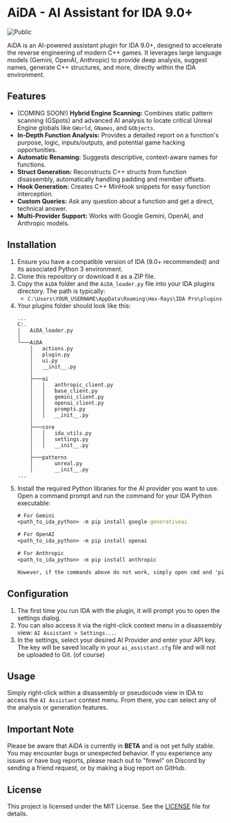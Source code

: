 # AiDA - AI Assistant for IDA 9.0+

![Public](https://img.shields.io/badge/License-MIT-blue.svg)

AiDA is an AI-powered assistant plugin for IDA 9.0+, designed to accelerate the reverse engineering of modern C++ games. It leverages large language models (Gemini, OpenAI, Anthropic) to provide deep analysis, suggest names, generate C++ structures, and more, directly within the IDA environment.

## Features

*   (COMING SOON!) **Hybrid Engine Scanning:** Combines static pattern scanning (GSpots) and advanced AI analysis to locate critical Unreal Engine globals like `GWorld`, `GNames`, and `GObjects`.
*   **In-Depth Function Analysis:** Provides a detailed report on a function's purpose, logic, inputs/outputs, and potential game hacking opportunities.
*   **Automatic Renaming:** Suggests descriptive, context-aware names for functions.
*   **Struct Generation:** Reconstructs C++ structs from function disassembly, automatically handling padding and member offsets.
*   **Hook Generation:** Creates C++ MinHook snippets for easy function interception.
*   **Custom Queries:** Ask any question about a function and get a direct, technical answer.
*   **Multi-Provider Support:** Works with Google Gemini, OpenAI, and Anthropic models.

## Installation

1.  Ensure you have a compatible version of IDA (9.0+ recommended) and its associated Python 3 environment.
2.  Clone this repository or download it as a ZIP file.
3.  Copy the `AiDA` folder and the `AiDA_loader.py` file into your IDA plugins directory. The path is typically:
    *   `C:\Users\YOUR_USERNAME\AppData\Roaming\Hex-Rays\IDA Pro\plugins`
4.  Your plugins folder should look like this:
    ```
    ...
    C:.
    │   AiDA_loader.py
    │
    └───AiDA
        │   actions.py
        │   plugin.py
        │   ui.py
        │   __init__.py
        │
        ├───ai
        │   │   anthropic_client.py
        │   │   base_client.py
        │   │   gemini_client.py
        │   │   openai_client.py
        │   │   prompts.py
        │   │   __init__.py
        │
        ├───core
        │   │   ida_utils.py
        │   │   settings.py
        │   │   __init__.py
        │
        ├───patterns
        │       unreal.py
        │       __init__.py
    ...
    ```
5.  Install the required Python libraries for the AI provider you want to use. Open a command prompt and run the command for your IDA Python executable:
    ```cmd
    # For Gemini
    <path_to_ida_python> -m pip install google-generativeai

    # For OpenAI
    <path_to_ida_python> -m pip install openai

    # For Anthropic
    <path_to_ida_python> -m pip install anthropic

    However, if the commands above do not work, simply open cmd and 'pip install' without needing a path.
    ```

## Configuration

1.  The first time you run IDA with the plugin, it will prompt you to open the settings dialog.
2.  You can also access it via the right-click context menu in a disassembly view: `AI Assistant > Settings...`.
3.  In the settings, select your desired AI Provider and enter your API key. The key will be saved locally in your `ai_assistant.cfg` file and will not be uploaded to Git. (of course)

## Usage

Simply right-click within a disassembly or pseudocode view in IDA to access the `AI Assistant` context menu. From there, you can select any of the analysis or generation features.

## Important Note
Please be aware that AiDA is currently in **BETA** and is not yet fully stable. You may encounter bugs or unexpected behavior.
If you experience any issues or have bug reports, please reach out to "firewl" on Discord by sending a friend request, or by making a bug report on GitHub.

## License

This project is licensed under the MIT License. See the [LICENSE](LICENSE) file for details.